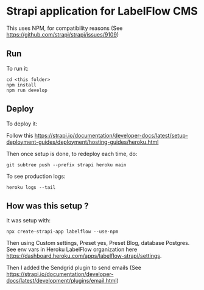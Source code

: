 # Strapi application for LabelFlow CMS

This uses NPM, for compatibility reasons (See https://github.com/strapi/strapi/issues/9109)

## Run

To run it:

```
cd <this folder>
npm install
npm run develop
```

## Deploy

To deploy it:

Follow this https://strapi.io/documentation/developer-docs/latest/setup-deployment-guides/deployment/hosting-guides/heroku.html

Then once setup is done, to redeploy each time, do:

```
git subtree push --prefix strapi heroku main
```

To see production logs:

```
heroku logs --tail 
```

## How was this setup ?

It was setup with:

```
npx create-strapi-app labelflow --use-npm
```

Then using Custom settings, Preset yes, Preset Blog, database Postgres. See env vars in Heroku LabelFlow organization here https://dashboard.heroku.com/apps/labelflow-strapi/settings.

Then I added the Sendgrid plugin to send emails (See https://strapi.io/documentation/developer-docs/latest/development/plugins/email.html)
